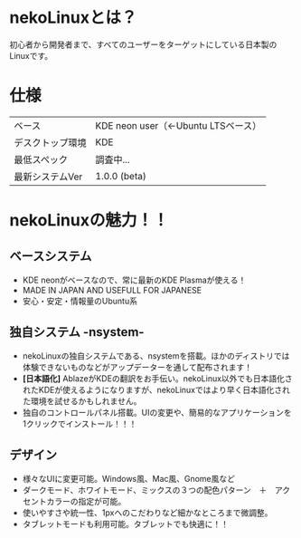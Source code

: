 <!-- <img src="https://user-images.githubusercontent.com/67790884/132131853-6d83049d-5763-4fff-9bcf-9304fd41f193.jpg"> -->
# nekoLinuxとは？
初心者から開発者まで、すべてのユーザーをターゲットにしている日本製のLinuxです。

# 仕様
|||
|-|-|
|ベース|KDE neon user（←Ubuntu LTSベース）|
|デスクトップ環境|KDE|
|最低スペック|調査中...|
|最新システムVer|1.0.0 (beta)|

# nekoLinuxの魅力！！
## ベースシステム
- KDE neonがベースなので、常に最新のKDE Plasmaが使える！
- MADE IN JAPAN AND USEFULL FOR JAPANESE
- 安心・安定・情報量のUbuntu系

## 独自システム -nsystem-
- nekoLinuxの独自システムである、nsystemを搭載。ほかのディストリでは体験できないものなどがアップデーターを通して配布されます！
- **[日本語化]** AblazeがKDEの翻訳をお手伝い。nekoLinux以外でも日本語化されたKDEが使えるようになりますが、nekoLinuxではより早く日本語化された環境を試せるかもしれません。
- 独自のコントロールパネル搭載。UIの変更や、簡易的なアプリケーションを1クリックでインストール！！！

## デザイン
- 様々なUIに変更可能。Windows風、Mac風、Gnome風など
- ダークモード、ホワイトモード、ミックスの３つの配色パターン　＋　アクセントカラーの指定が可能。
- 使いやすさや統一性、1pxへのこだわりなど細かなところまで微調整。
- タブレットモードも利用可能。タブレットでも快適に！！